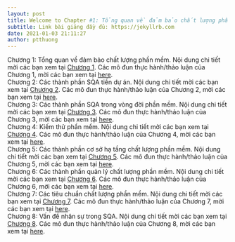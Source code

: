 ```yaml
---
layout: post
title: Welcome to Chapter #1: Tổng quan về đảm bảo chất lượng phần mềm
subtitle: Link bài giảng đầy đủ: https://jekyllrb.com
date: 2021-01-03 21:11:27
author: ptthuong
---
```

Chương 1: Tổng quan về đảm bảo chất lượng phần mềm. Nội dung chi tiết mời các bạn xem tại [Chương 1][chapter1-docs]. Các mô đun thực hành/thảo luận của Chương 1, mời các bạn xem tại [here][jekyll-gh].</br>
Chương 2: Các thành phần SQA tiền dự án. Nội dung chi tiết mời các bạn xem tại [Chương 2][chapter2-docs]. Các mô đun thực hành/thảo luận của Chương 2, mời các bạn xem tại [here][jekyll-gh].</br>
Chương 3: Các thành phần SQA trong vòng đời phần mềm. Nội dung chi tiết mời các bạn xem tại [Chương 3][chapter3-docs]. Các mô đun thực hành/thảo luận của Chương 3, mời các bạn xem tại [here][jekyll-gh].</br>
Chương 4: Kiếm thử phần mềm. Nội dung chi tiết mời các bạn xem tại [Chương 4][chapter4-docs]. Các mô đun thực hành/thảo luận của Chương 4, mời các bạn xem tại [here][jekyll-gh].</br>
Chương 5: Các thành phần cơ sở hạ tầng chất lượng phần mềm. Nội dung chi tiết mời các bạn xem tại [Chương 5][chapter5-docs]. Các mô đun thực hành/thảo luận của Chương 5, mời các bạn xem tại [here][jekyll-gh].</br>
Chương 6: Các thành phần quản lý chất lượng phần mềm. Nội dung chi tiết mời các bạn xem tại [Chương 6][chapter6-docs]. Các mô đun thực hành/thảo luận của Chương 6, mời các bạn xem tại [here][jekyll-gh].</br>
Chương 7: Các tiêu chuẩn chất lượng phần mềm. Nội dung chi tiết mời các bạn xem tại [Chương 7][chapter7-docs]. Các mô đun thực hành/thảo luận của Chương 7, mời các bạn xem tại [here][jekyll-gh].</br>
Chương 8: Vấn đề nhân sự trong SQA. Nội dung chi tiết mời các bạn xem tại [Chương 8][chapter8-docs]. Các mô đun thực hành/thảo luận của Chương 8, mời các bạn xem tại [here][jekyll-gh].</br>

[chapter1-docs]: https://drive.google.com/file/d/1p7AD1BB7dEZ7VPWIy9pCEdm9ITXfGex_/view?usp=sharing
[chapter2-docs]: https://drive.google.com/file/d/1cdmf2ZDXPOipvyzWYf1Ag90064PO2rm6/view?usp=sharing
[chapter3-docs]: https://drive.google.com/file/d/1qF1c9-OibMU-uii9fixOhUZAqnkDOVfm/view?usp=sharing
[chapter4-docs]: https://drive.google.com/file/d/17ZnxEzZuGZMWOsKE8e1Xo0SDgcyA_GNq/view?usp=sharing
[chapter5-docs]: https://drive.google.com/file/d/1FVf3MkDwbcVus0J6yjmSnHy5w4Evxw7l/view?usp=sharing
[chapter6-docs]: https://drive.google.com/file/d/1hOKmQXeCAxfgLR0y6rrfdWSJwQLxocjH/view?usp=sharing
[chapter7-docs]: https://drive.google.com/file/d/1CKdQolYTC2kvMo3IPNWUnn0POI0eCzgN/view?usp=sharing
[chapter8-docs]: https://docs.google.com/presentation/d/1V6L_Y5FyjPHE9957MuMG0LO9viBDDs28/edit?usp=sharing&ouid=103630476810295172551&rtpof=true&sd=true

[jekyll-gh]:   https://github.com/jekyll/jekyll
